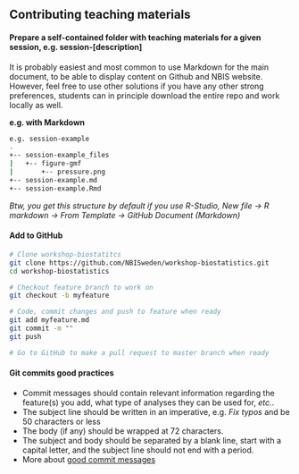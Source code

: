 ## Contributing teaching materials

#### Prepare a self-contained folder with teaching materials for a given session, e.g. session-[description]
It is probably easiest and most common to use Markdown for the main document, to be able to display content on Github and NBIS website. However, feel free to use other solutions if you have any other strong preferences, students can in principle download the entire repo and work locally as well.

**e.g. with Markdown**

```bash
e.g. session-example
.
+-- session-example_files
|   +-- figure-gmf
|       +-- pressure.png
+-- session-example.md
+-- session-example.Rmd
```

*Btw, you get this structure by default if you use R-Studio, New file -> R markdown -> From Template -> GitHub Document (Markdown)*

#### Add to GitHub

```bash
# Clone workshop-biostatitcs
git clone https://github.com/NBISweden/workshop-biostatistics.git
cd workshop-biostatistics

# Checkout feature branch to work on
git checkout -b myfeature

# Code, commit changes and push to feature when ready
git add myfeature.md
git commit -m ""
git push

# Go to GitHub to make a pull request to master branch when ready

```

#### Git commits good practices
- Commit messages should contain relevant information regarding the feature(s)
you add, what type of analyses they can be used for, *etc.*.
- The subject line should be written in an imperative, e.g. *Fix typos* and be 50 characters or less
- The body (if any) should be wrapped at 72 characters.
- The subject and body should be separated by a blank line, start with a capital letter, and the subject line should not end with a period.
- More about [good commit messages][git-commits]


[git-commits]: https://chris.beams.io/posts/git-commit/
